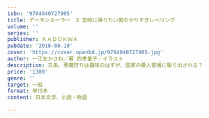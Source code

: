 ```yaml
---
isbn: '9784040727905'
title: デーモンルーラー　3 定時に帰りたい男のやりすぎレベリング
volume: ''
series: ''
publisher: ＫＡＤＯＫＷＡ
pubdate: '2018-08-10'
cover: 'https://cover.openbd.jp/9784040727905.jpg'
author: 一江左かさね／著 四季童子／イラスト
description: 五条、悪魔狩りは趣味のはずが、国家の要人警護に駆り出される？
price: '1300'
genre: ''
target: 一般
format: 単行本
content: 日本文学、小説・物語

---
```

